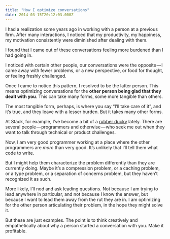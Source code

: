 ```yaml
---
title: "How I optimize conversations"
date: 2014-03-15T20:12:03.000Z
---
```


I had a realization some years ago in working with a person at a previous firm. After many interactions, I noticed that my productivity, my happiness, my motivation consistently were diminished after dealing with them.

I found that I came out of these conversations feeling more burdened than I had going in.

I noticed with certain other people, our conversations were the opposite — I came away with fewer problems, or a new perspective, or food for thought, or feeling freshly challenged.

Once I came to notice this pattern, I resolved to be the latter person. This means optimizing conversations for the **other person being glad that they dealt with you**. This can take many forms, some more tangible than others.

The most tangible form, perhaps, is where you say “I’ll take care of it”, and it’s true, and they leave with a lesser burden. But it takes many other forms.

At Stack, for example, I’ve become a bit of a [rubber ducky](http://blog.codinghorror.com/rubber-duck-problem-solving/) lately. There are several people — programmers and otherwise — who seek me out when they want to talk through technical or product challenges.

Now, I am very good programmer working at a place where the other programmers are _more_ than very good. It’s unlikely that I’ll tell them what code to write.

But I might help them characterize the problem differently than they are currently doing. Maybe it’s a compression problem, or a caching problem, or a type problem, or a separation of concerns problem, but they haven’t recognized it as such.

More likely, I’ll nod and ask leading questions. Not because I am trying to lead anywhere in particular, and not because I know the answer, but because I want to lead them away from the rut they are in. I am optimizing for the other person articulating their problem, in the hope they might solve it.

But these are just examples. The point is to think creatively and empathetically about why a person started a conversation with you. Make it profitable.
